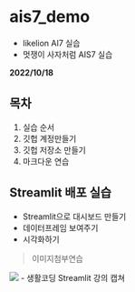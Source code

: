 # ais7_demo
* likelion AI7 실습
* 멋쟁이 사자처럼 AIS7 실습



**2022/10/18**

## 목차
1. 실습 순서
2. 깃헙 계정만들기
3. 깃헙 저장소 만들기
4. 마크다운 연습

## Streamlit 배포 실습
* Streamlit으로 대시보드 만들기
* 데이터프레임 보여주기
* 시각화하기

> 이미지첨부연습
<img src ="Streamlit - HTML, CSS, JS 없이 Python으로 웹사이트 만들기 5-20 screenshot.png">
- 생활코딩 Streamlit 강의 캡쳐
